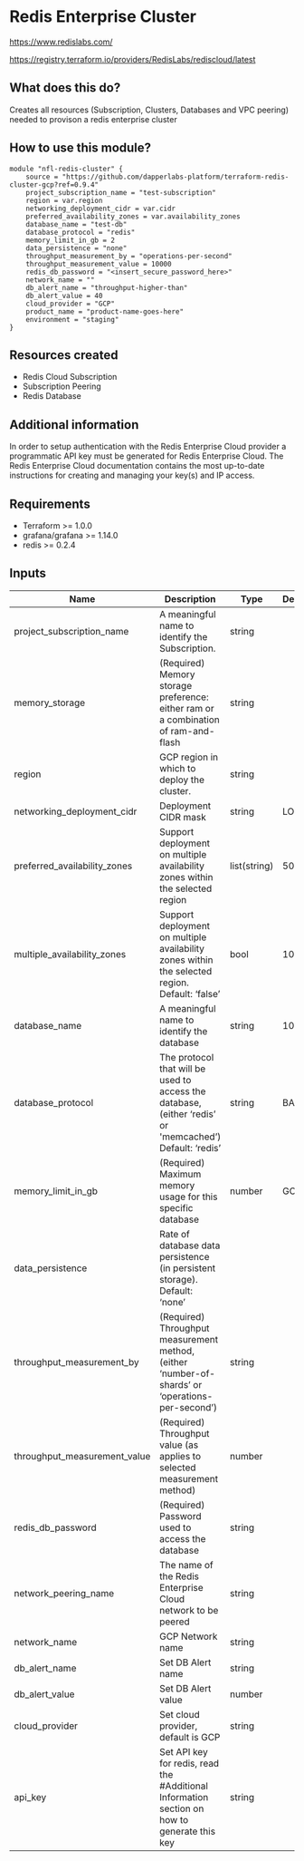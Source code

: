 # Redis Enterprise Cluster

https://www.redislabs.com/

https://registry.terraform.io/providers/RedisLabs/rediscloud/latest

## What does this do?

Creates all resources (Subscription, Clusters, Databases and VPC peering) needed to provison a redis enterprise cluster 

## How to use this module?

```hcl
module "nfl-redis-cluster" {
    source = "https://github.com/dapperlabs-platform/terraform-redis-cluster-gcp?ref=0.9.4"
    project_subscription_name = "test-subscription"
    region = var.region
    networking_deployment_cidr = var.cidr
    preferred_availability_zones = var.availability_zones
    database_name = "test-db"
    database_protocol = "redis"
    memory_limit_in_gb = 2
    data_persistence = "none"
    throughput_measurement_by = "operations-per-second"
    throughput_measurement_value = 10000
    redis_db_password = "<insert_secure_password_here>"
    network_name = ""
    db_alert_name = "throughput-higher-than"
    db_alert_value = 40
    cloud_provider = "GCP"
    product_name = "product-name-goes-here"
    environment = "staging"
}

```

## Resources created

- Redis Cloud Subscription
- Subscription Peering
- Redis Database

## Additional information

In order to setup authentication with the Redis Enterprise Cloud provider a programmatic API key must be generated for Redis Enterprise Cloud. The Redis Enterprise Cloud documentation contains the most up-to-date instructions for creating and managing your key(s) and IP access.

## Requirements

- Terraform >= 1.0.0
- grafana/grafana >= 1.14.0
- redis >= 0.2.4

## Inputs

| Name                                                                                                                                                                                                                                    | Description                                                                                                  | Type   | Default | Required |
| --------------------------------------------------------------------------------------------------------------------------------------------------------------------------------------------------------------------------------------- | ------------------------------------------------------------------------------------------------------------ | ------ | ------- | :------: |
| project_subscription_name                                                                                                                                                                                                                                    | A meaningful name to identify the Subscription.                     | string |         |    x     |
| memory_storage                                                                                                                                                                                                                             | (Required) Memory storage preference: either ram or a combination of ram-and-flash                                                               | string |         |    x     |
| region                                                                                                                                                                                                                              | GCP region in which to deploy the cluster. | string |         |    x     |
| networking_deployment_cidr                                                                                                                                                                                                                            | Deployment CIDR mask                                                                            | string | LOW     |          |
| preferred_availability_zones                                                                                                                                                                                                                                 | Support deployment on multiple availability zones within the selected region                                                                                            | list(string) | 5000    |          |
| multiple_availability_zones                                                                                                                                                                                                                          | Support deployment on multiple availability zones within the selected region. Default: ‘false’                                                                                  | bool | 100     |          |
| database_name                                                                                                                                                                                                                         | A meaningful name to identify the database                                                                                  | string | 100     |          |
| database_protocol                                                                                                                                                                                                                            | The protocol that will be used to access the database, (either ‘redis’ or 'memcached’) Default: ‘redis’                                                                                                 | string | BASIC   |          |
| memory_limit_in_gb                                                                                                                                                                                                                        | (Required) Maximum memory usage for this specific database                                                           | number | GCP     |          |
| data_persistence                                                                                                                                                                                                                                  |  Rate of database data persistence (in persistent storage). Default: ‘none’                                                                                     |
| throughput_measurement_by                                                                                                                                                                                                                 | (Required) Throughput measurement method, (either ‘number-of-shards’ or ‘operations-per-second’)                                                                         | string   |         |  false   |
| throughput_measurement_value                                                                                                                                                                                                              | (Required) Throughput value (as applies to selected measurement method)                                                           | number |         |       |
| redis_db_password                                                                                                                                                                                                        | (Required) Password used to access the database                                                                             | string |         |    |
| network_peering_name                                                                                                                                                                                                               | The name of the Redis Enterprise Cloud network to be peered                                                                         | string   |         |  false   |
| network_name                                                                                                                                                                                                                      | GCP Network name                                                                      | string |         |   null   |
| db_alert_name                                                                                                                                                                                                                      | Set DB Alert name                                                                      | string |         |   null   |
| db_alert_value                                                                                                                                                                                                                      | Set DB Alert value                                                                      | number |         |   null   |
| cloud_provider                                                                                                                                                                                                                      | Set cloud provider, default is GCP                                                                      | string |         |   null   |
| api_key                                                                                                                                                                                                                      | Set API key for redis, read the #Additional Information section on how to generate this key                                                                     | string |         |   null   |
